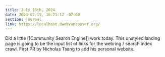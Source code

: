 ```yaml
---
title: July 15th, 2024
date: 2024-07-15, 16:21:12 -07:00
section: journal
link: https://localhost.dwebvancouver.org/
---
```

Did a little [[Community Search Engine]] work today. This unstyled landing page is going to be the input list of links for the webring / search index crawl. First PR by Nicholas Tsang to add his personal website.